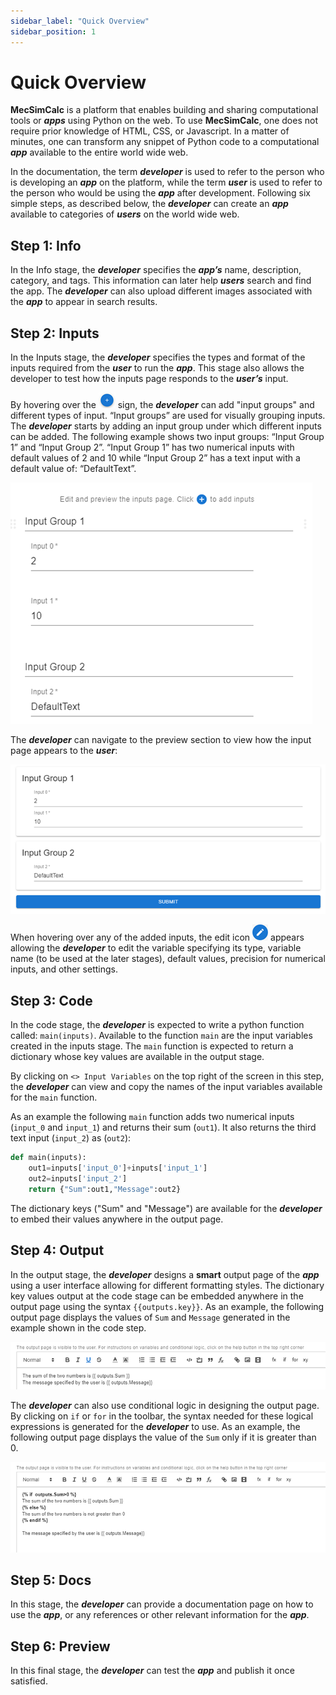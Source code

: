```yaml
---
sidebar_label: "Quick Overview"
sidebar_position: 1
---
```


# Quick Overview

**MecSimCalc** is a platform that enables building and sharing computational tools or _**apps**_ using Python on the web. To use **MecSimCalc**, one does not require prior knowledge of HTML, CSS, or Javascript. In a matter of minutes, one can transform any snippet of Python code to a computational _**app**_ available to the entire world wide web.

In the documentation, the term _**developer**_ is used to refer to the person who is developing an _**app**_ on the platform, while the term _**user**_ is used to refer to the person who would be using the _**app**_ after development. Following six simple steps, as described below, the _**developer**_ can create an _**app**_ available to categories of _**users**_ on the world wide web.

## Step 1: Info

In the Info stage, the _**developer**_ specifies the _**app’s**_ name, description, category, and tags. This information can later help **_users_** search and find the app. The _**developer**_ can also upload different images associated with the _**app**_ to appear in search results.

## Step 2: Inputs

In the Inputs stage, the _**developer**_ specifies the types and format of the inputs required from the _**user**_ to run the _**app**_. This stage also allows the developer to test how the inputs page responds to the _**user’s**_ input.

By hovering over the ![img alt](/docs/Getting-Started/Plus.png) sign, the _**developer**_ can add "input groups" and different types of input. “Input groups” are used for visually grouping inputs. The _**developer**_ starts by adding an input group under which different inputs can be added. The following example shows two input groups: “Input Group 1” and “Input Group 2”. “Input Group 1” has two numerical inputs with default values of 2 and 10 while “Input Group 2” has a text input with a default value of: “DefaultText”.

<div style={{textAlign: 'center'}}>

![img alt](/docs/Getting-Started/Inputs.png)

</div>

The _**developer**_ can navigate to the preview section to view how the input page appears to the **_user_**:

<div style={{textAlign: 'center'}}>

![img alt](/docs/Getting-Started/Inputs2.png)

</div>

When hovering over any of the added inputs, the edit icon ![img alt](/docs/Getting-Started/Edit.png) appears allowing the _**developer**_ to edit the variable specifying its type, variable name (to be used at the later stages), default values, precision for numerical inputs, and other settings.

## Step 3: Code

In the code stage, the **_developer_** is expected to write a python function called: `main(inputs)`. Available to the function `main` are the input variables created in the inputs stage. The `main` function is expected to return a dictionary whose key values are available in the output stage.

By clicking on `<> Input Variables` on the top right of the screen in this step, the _**developer**_ can view and copy the names of the input variables available for the `main` function.

As an example the following `main` function adds two numerical inputs (`input_0` and `input_1`) and returns their sum (`out1`). It also returns the third text input (`input_2`) as (`out2`):

```python
def main(inputs):
    out1=inputs['input_0']+inputs['input_1']
    out2=inputs['input_2']
    return {"Sum":out1,"Message":out2}
```

The dictionary keys ("Sum" and "Message") are available for the _**developer**_ to embed their values anywhere in the output page.

## Step 4: Output

In the output stage, the **_developer_** designs a **smart** output page of the **_app_** using a user interface allowing for different formatting styles. The dictionary key values output at the code stage can be embedded anywhere in the output page using the syntax `{{outputs.key}}`. As an example, the following output page displays the values of `Sum` and `Message` generated in the example shown in the code step.

<div style={{textAlign: 'center'}}>

![img alt](/docs/Getting-Started/Out1.png)

</div>

The _**developer**_ can also use conditional logic in designing the output page. By clicking on `if` or `for` in the toolbar, the syntax needed for these logical expressions is generated for the _**developer**_ to use. As an example, the following output page displays the value of the `Sum` only if it is greater than 0.

<div style={{textAlign: 'center'}}>

![img alt](/docs/Getting-Started/Out2.png)

</div>

## Step 5: Docs

In this stage, the **_developer_** can provide a documentation page on how to use the _**app**_, or any references or other relevant information for the _**app**_.

## Step 6: Preview

In this final stage, the _**developer**_ can test the _**app**_ and publish it once satisfied.

